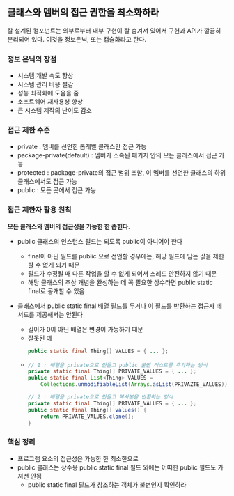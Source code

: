 ## 클래스와 멤버의 접근 권한을 최소화하라

잘 설계된 컴포넌트는 외부로부터 내부 구현이 잘 숨겨져 있어서 구현과 API가 깔끔히 분리되어 있다. 
이것을 정보은닉, 또는 캡슐화라고 한다.

### 정보 은닉의 장점

- 시스템 개발 속도 향상
- 시스템 관리 비용 절감
- 성능 최적화에 도움을 줌
- 소프트웨어 재사용성 향상
- 큰 시스템 제작의 난이도 감소


### 접근 제한 수준

- private : 멤버를 선언한 톱레벨 클래스만 접근 가능
- package-private(default) : 멤버가 소속된 패키지 안의 모든 클래스에서 접근 가능
- protected : package-private의 접근 범위 포함, 이 멤버를 선언한 클래스의 하위 클래스에서도 접근 가능
- public : 모든 곳에서 접근 가능

### 접근 제한자 활용 원칙

**모든 클래스와 멤버의 접근성을 가능한 한 좁힌다.**

- public 클래스의 인스턴스 필드는 되도록 public이 아니어야 한다
  - final이 아닌 필드를 public 으로 선언할 경우에는, 해당 필드에 담는 값을 제한할 수 없게 되기 때문
  - 필드가 수정될 때 다른 작업을 할 수 없게 되어서 스레드 안전하지 않기 때문
  - 해당 클래스의 추상 개념을 완성하는 데 꼭 필요한 상수라면 public static final로 공개할 수 있음

- 클래스에서 public static final 배열 필드를 두거나 이 필드를 반환하는 접근자 메서드를 제공해서는 안된다
  - 길이가 0이 아닌 배열은 변경이 가능하기 때문
  - 잘못된 예
    ```java
    public static final Thing[] VALUES = { ... };
    ```
  - 
    ```java
    // 1 : 배열을 private으로 만들고 public 불변 리스트를 추가하는 방식
    private static final Thing[] PRIVATE_VALUES = { ... };
    public static final List<Thing> VALUES = 
        Collections.unmodifiableList(Arrays.asList(PRIVAZTE_VALUES));
    
    // 2 : 배열을 private으로 만들고 복사본을 반환하는 방식
    private static final Thing[] PRIVATE_VALUES = { ... };
    public static final Thing[] values() {
        return PRIVATE_VALUES.clone();
    }
    ```

### 핵심 정리
- 프로그램 요소의 접근성은 가능한 한 최소한으로
- public 클래스는 상수용 public static final 필드 외에는 어떠한 public 필드도 가져선 안됨
  - public static final 필드가 참조하는 객체가 불변인지 확인하라

